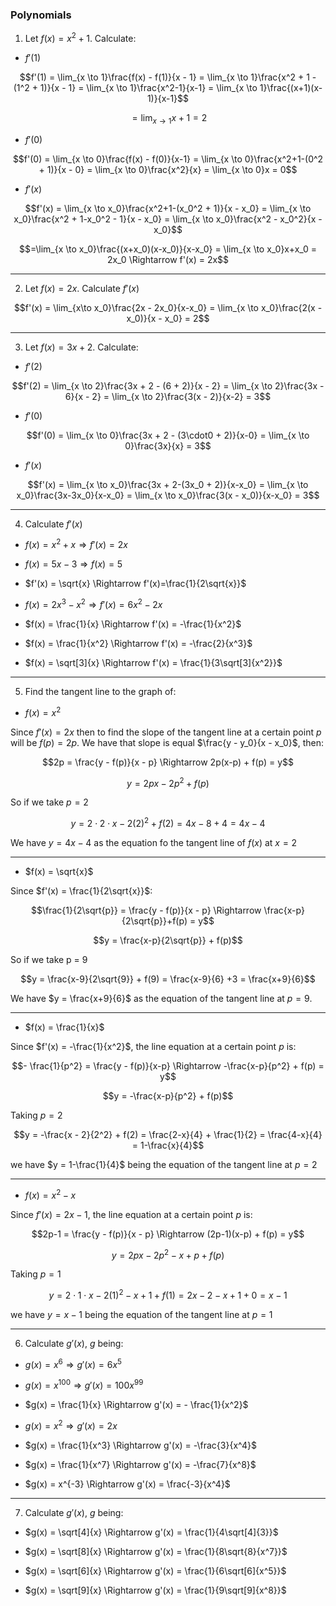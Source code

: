 ### Polynomials

1) Let $f(x) = x^2 + 1$. Calculate:

- $f'(1)$

$$f'(1) = \lim_{x \to 1}\frac{f(x) - f(1)}{x - 1} = \lim_{x \to 1}\frac{x^2 + 1 - (1^2 + 1)}{x - 1} = \lim_{x \to 1}\frac{x^2-1}{x-1} = \lim_{x \to 1}\frac{(x+1)(x-1)}{x-1}$$

$$=\lim_{x \to 1}x+1 = 2$$

- $f'(0)$

$$f'(0) = \lim_{x \to 0}\frac{f(x) - f(0)}{x-1} = \lim_{x \to 0}\frac{x^2+1-(0^2 + 1)}{x - 0} = \lim_{x \to 0}\frac{x^2}{x} = \lim_{x \to 0}x = 0$$

- $f'(x)$

$$f'(x) = \lim_{x \to x_0}\frac{x^2+1-(x_0^2 + 1)}{x - x_0} = \lim_{x \to x_0}\frac{x^2 + 1-x_0^2 - 1}{x - x_0} = \lim_{x \to x_0}\frac{x^2 - x_0^2}{x - x_0}$$

$$=\lim_{x \to x_0}\frac{(x+x_0)(x-x_0)}{x-x_0} = \lim_{x \to x_0}x+x_0 = 2x_0 \Rightarrow f'(x) = 2x$$

---

2) Let $f(x) = 2x$. Calculate $f'(x)$

$$f'(x) = \lim_{x\to x_0}\frac{2x - 2x_0}{x-x_0} = \lim_{x \to x_0}\frac{2(x - x_0)}{x - x_0} = 2$$

---

3) Let $f(x) = 3x + 2$. Calculate:

- $f'(2)$

$$f'(2) = \lim_{x \to 2}\frac{3x + 2 - (6 + 2)}{x - 2} = \lim_{x \to 2}\frac{3x - 6}{x - 2} = \lim_{x \to 2}\frac{3(x - 2)}{x-2} = 3$$

- $f'(0)$

$$f'(0) = \lim_{x \to 0}\frac{3x + 2 - (3\cdot0 + 2)}{x-0} = \lim_{x \to 0}\frac{3x}{x} = 3$$

- $f'(x)$

$$f'(x) = \lim_{x \to x_0}\frac{3x + 2-(3x_0 + 2)}{x-x_0} = \lim_{x \to x_0}\frac{3x-3x_0}{x-x_0} = \lim_{x \to x_0}\frac{3(x - x_0)}{x-x_0} = 3$$

---

4. Calculate $f'(x)$

- $f(x) = x^2 + x \Rightarrow f'(x) = 2x$

- $f(x) = 5x - 3 \Rightarrow f(x) = 5$

- $f'(x) = \sqrt{x} \Rightarrow f'(x)=\frac{1}{2\sqrt{x}}$

- $f(x) = 2x^3 - x^2 \Rightarrow f'(x) = 6x^2-2x$

- $f(x) = \frac{1}{x} \Rightarrow f'(x) = -\frac{1}{x^2}$

- $f(x) = \frac{1}{x^2} \Rightarrow f'(x) = -\frac{2}{x^3}$

- $f(x) = \sqrt[3]{x} \Rightarrow f'(x) = \frac{1}{3\sqrt[3]{x^2}}$

---

5. Find the tangent line to the graph of:

- $f(x) = x^2$

Since $f'(x) = 2x$ then to find the slope of the tangent line at a certain point $p$ will be $f(p) = 2p$. We have that slope is equal $\frac{y - y_0}{x - x_0}$, then:

$$2p = \frac{y - f(p)}{x - p} \Rightarrow 2p(x-p) + f(p) = y$$

$$y = 2px - 2p^2 + f(p)$$

So if we take $p = 2$ 

$$y = 2\cdot 2 \cdot x - 2(2)^2 + f(2) = 4x-8+4 = 4x-4$$

We have $y = 4x-4$ as the equation fo the tangent line of $f(x)$ at $x = 2$

---

- $f(x) = \sqrt{x}$

Since $f'(x) = \frac{1}{2\sqrt{x}}$:

$$\frac{1}{2\sqrt{p}} = \frac{y - f(p)}{x - p} \Rightarrow \frac{x-p}{2\sqrt{p}}+f(p) = y$$

$$y = \frac{x-p}{2\sqrt{p}} + f(p)$$

So if we take p = 9

$$y = \frac{x-9}{2\sqrt{9}} + f(9) = \frac{x-9}{6} +3 = \frac{x+9}{6}$$

We have $y = \frac{x+9}{6}$ as the equation of the tangent line at $p = 9$.

---

- $f(x) = \frac{1}{x}$

Since $f'(x) = -\frac{1}{x^2}$, the line equation at a certain point $p$ is:

$$- \frac{1}{p^2} = \frac{y - f(p)}{x-p} \Rightarrow -\frac{x-p}{p^2} + f(p) = y$$

$$y = -\frac{x-p}{p^2} + f(p)$$

Taking $p = 2$

$$y = -\frac{x - 2}{2^2} + f(2) = \frac{2-x}{4} + \frac{1}{2} = \frac{4-x}{4} = 1-\frac{x}{4}$$

we have $y = 1-\frac{1}{4}$ being the equation of the tangent line at $p=2$

---

- $f(x) = x^2 - x$

Since $f'(x) = 2x - 1$, the line equation at a certain point $p$ is:

$$2p-1 = \frac{y - f(p)}{x - p} \Rightarrow (2p-1)(x-p) + f(p) = y$$

$$y = 2px - 2p^2 -x +p +f(p)$$

Taking $p = 1$

$$y = 2\cdot 1 \cdot x - 2(1)^2 - x + 1 + f(1) = 2x-2-x+1+0 = x-1$$

we have $y=x-1$ being the equation of the tangent line at $p = 1$

---

6. Calculate $g'(x)$, $g$ being:

- $g(x) = x^6 \Rightarrow g'(x) = 6x^5$

- $g(x) = x^{100} \Rightarrow g'(x) = 100x^{99}$

- $g(x) = \frac{1}{x} \Rightarrow g'(x) = - \frac{1}{x^2}$

- $g(x) = x^2 \Rightarrow g'(x) = 2x$

- $g(x) = \frac{1}{x^3} \Rightarrow g'(x) = -\frac{3}{x^4}$

- $g(x) = \frac{1}{x^7} \Rightarrow g'(x) = -\frac{7}{x^8}$

- $g(x) = x^{-3} \Rightarrow g'(x) = \frac{-3}{x^4}$

---

7. Calculate $g'(x)$, $g$ being:

- $g(x) = \sqrt[4]{x} \Rightarrow g'(x) = \frac{1}{4\sqrt[4]{3}}$

- $g(x) = \sqrt[8]{x} \Rightarrow g'(x) = \frac{1}{8\sqrt{8}{x^7}}$

- $g(x) = \sqrt[6]{x} \Rightarrow g'(x) = \frac{1}{6\sqrt[6]{x^5}}$

- $g(x) = \sqrt[9]{x} \Rightarrow g'(x) = \frac{1}{9\sqrt[9]{x^8}}$